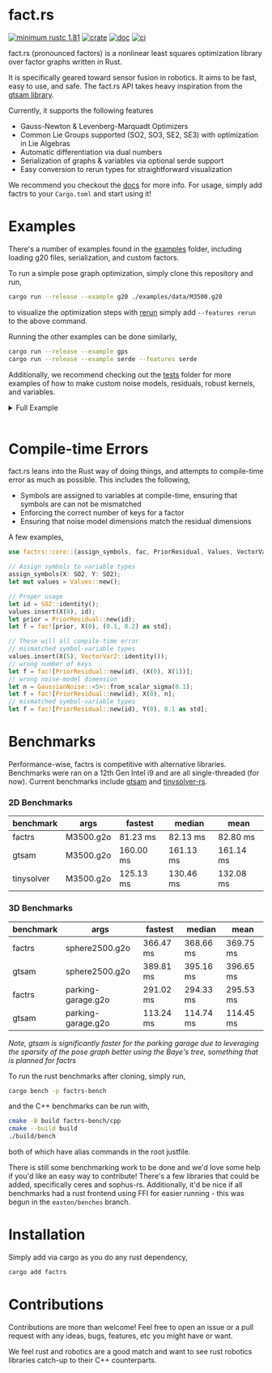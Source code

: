 # fact.rs

[![minimum rustc 1.81](https://img.shields.io/badge/rustc-1.81+-red.svg)](https://rust-lang.github.io/rfcs/2495-min-rust-version.html)
[![crate](https://img.shields.io/crates/v/factrs.svg)](https://crates.io/crates/factrs)
[![doc](https://docs.rs/factrs/badge.svg)](https://docs.rs/factrs)
[![ci](https://github.com/rpl-cmu/factrs/actions/workflows/ci.yml/badge.svg)](https://github.com/rpl-cmu/factrs/actions/workflows/ci.yml)

fact.rs (pronounced factors) is a nonlinear least squares optimization library over factor graphs written in Rust.

It is specifically geared toward sensor fusion in robotics. It aims to be fast, easy to use, and safe. The fact.rs API takes heavy inspiration from the [gtsam library](https://gtsam.org/).

Currently, it supports the following features
- Gauss-Newton & Levenberg-Marquadt Optimizers
- Common Lie Groups supported (SO2, SO3, SE2, SE3) with optimization in Lie
  Algebras
- Automatic differentiation via dual numbers
- Serialization of graphs & variables via optional serde support
- Easy conversion to rerun types for straightforward visualization

We recommend you checkout the [docs](https://docs.rs/factrs/latest/factrs/) for more info. For usage, simply add factrs to your `Cargo.toml` and start using it!

# Examples
There's a number of examples found in the [examples](/examples/) folder, including loading g20 files, serialization, and custom factors.

To run a simple pose graph optimization, simply clone this repository and run,
```bash
cargo run --release --example g20 ./examples/data/M3500.g20
```
to visualize the optimization steps with [rerun](https://rerun.io) simply add `--features rerun` to the above command.

Running the other examples can be done similarly,
```bash
cargo run --release --example gps
cargo run --release --example serde --features serde
``` 

Additionally, we recommend checking out the [tests](/tests/) folder for more examples of how to make custom noise models, residuals, robust kernels, and variables.

<details>
<summary>Full Example</summary>

```rust
use factrs::{
    assign_symbols,
    core::{BetweenResidual, GaussNewton, Graph, Huber, PriorResidual, Values, SO2},
    fac,
    traits::*,
};

// Assign symbols to variable types
assign_symbols!(X: SO2);

fn main() {
    // Make all the values
    let mut values = Values::new();

    let x = SO2::from_theta(1.0);
    let y = SO2::from_theta(2.0);
    values.insert(X(0), SO2::identity());
    values.insert(X(1), SO2::identity());

    // Make the factors & insert into graph
    let mut graph = Graph::new();
    let res = PriorResidual::new(x.clone());
    let factor = fac![res, X(0)];
    graph.add_factor(factor);

    let res = BetweenResidual::new(y.minus(&x));
    let factor = fac![res, (X(0), X(1)), 0.1 as std, Huber::default()];
    graph.add_factor(factor);

    // Optimize!
    let mut opt: GaussNewton = GaussNewton::new(graph);
    let result = opt.optimize(values).unwrap();
    println!("Results {:#}", result);
}
```
</details>
</br>

# Compile-time Errors

fact.rs leans into the Rust way of doing things, and attempts to compile-time error as much as possible. This includes the following,
- Symbols are assigned to variables at compile-time, ensuring that symbols are can not be mismatched
- Enforcing the correct number of keys for a factor
- Ensuring that noise model dimensions match the residual dimensions

A few examples,
```rust
use factrs::core::{assign_symbols, fac, PriorResidual, Values, VectorVar2, SO2};

// Assign symbols to variable types
assign_symbols(X: SO2, Y: SO2);
let mut values = Values::new();

// Proper usage
let id = SO2::identity();
values.insert(X(0), id);
let prior = PriorResidual::new(id);
let f = fac![prior, X(0), (0.1, 0.2) as std];

// These will all compile-time error
// mismatched symbol-variable types
values.insert(X(5), VectorVar2::identity());
// wrong number of keys 
let f = fac![PriorResidual::new(id), (X(0), X(1))]; 
// wrong noise-model dimension
let n = GaussianNoise::<5>::from_scalar_sigma(0.1);
let f = fac![PriorResidual::new(id), X(0), n];
// mismatched symbol-variable types
let f = fac![PriorResidual::new(id), Y(0), 0.1 as std];
```

# Benchmarks
Performance-wise, factrs is competitive with alternative libraries. Benchmarks were ran on a 12th Gen Intel i9 and are all single-threaded (for now). Current benchmarks include [gtsam](https://github.com/borglab/gtsam/) and [tinysolver-rs](https://github.com/powei-lin/tiny-solver-rs).

### 2D Benchmarks
| benchmark  | args      | fastest   | median    | mean      |
|------------|-----------|-----------|-----------|-----------|
| factrs     | M3500.g2o | 81.23 ms  | 82.13 ms  | 82.80 ms  |
| gtsam      | M3500.g2o | 160.00 ms | 161.13 ms | 161.14 ms |
| tinysolver | M3500.g2o | 125.13 ms | 130.46 ms | 132.08 ms |


### 3D Benchmarks
| benchmark | args               | fastest   | median    | mean      |
|-----------|--------------------|-----------|-----------|-----------|
| factrs    | sphere2500.g2o     | 366.47 ms | 368.66 ms | 369.75 ms |
| gtsam     | sphere2500.g2o     | 389.81 ms | 395.16 ms | 396.65 ms |
| factrs    | parking-garage.g2o | 291.02 ms | 294.33 ms | 295.53 ms |
| gtsam     | parking-garage.g2o | 113.24 ms | 114.74 ms | 114.45 ms |

*Note, gtsam is significantly faster for the parking garage due to leveraging the sparsity of the pose graph better using the Baye's tree, something that is planned for factrs*

To run the rust benchmarks after cloning, simply run,
```bash
cargo bench -p factrs-bench
```
and the C++ benchmarks can be run with,
```bash
cmake -B build factrs-bench/cpp
cmake --build build
./build/bench
```

both of which have alias commands in the root justfile.

There is still some benchmarking work to be done and we'd love some help if you'd like an easy way to contribute! There's a few libraries that could be added, specifically ceres and sophus-rs. Additionally, it'd be nice if all benchmarks had a rust frontend using FFI for easier running - this was begun in the `easton/benches` branch.

# Installation
Simply add via cargo as you do any rust dependency,
```bash
cargo add factrs
```
</details>


# Contributions

Contributions are more than welcome! Feel free to open an issue or a pull request with any ideas, bugs, features, etc you might have or want. 

We feel rust and robotics are a good match and want to see rust robotics libraries catch-up to their C++ counterparts.